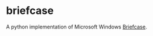 # briefcase

A python implementation of Microsoft Windows [Briefcase](https://en.wikipedia.org/wiki/Briefcase_(Microsoft_Windows)).
